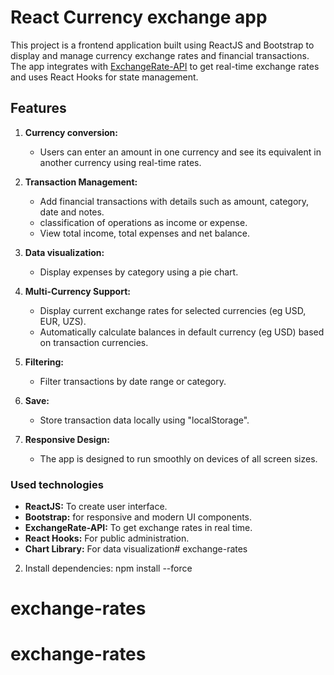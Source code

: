 # React Currency exchange app

This project is a frontend application built using ReactJS and Bootstrap to display and manage currency exchange rates and financial transactions. The app integrates with [ExchangeRate-API](https://www.exchangerate-api.com/) to get real-time exchange rates and uses React Hooks for state management.

## Features

1. **Currency conversion:**
   - Users can enter an amount in one currency and see its equivalent in another currency using real-time rates.

2. **Transaction Management:**
   - Add financial transactions with details such as amount, category, date and notes.
   - classification of operations as income or expense.
   - View total income, total expenses and net balance.

3. **Data visualization:**
   - Display expenses by category using a pie chart.

4. **Multi-Currency Support:**
   - Display current exchange rates for selected currencies (eg USD, EUR, UZS).
   - Automatically calculate balances in default currency (eg USD) based on transaction currencies.

5. **Filtering:**
   - Filter transactions by date range or category.

6. **Save:**
   - Store transaction data locally using "localStorage".

7. **Responsive Design:**
   - The app is designed to run smoothly on devices of all screen sizes.

### Used technologies
- **ReactJS:** To create user interface.
- **Bootstrap:** for responsive and modern UI components.
- **ExchangeRate-API:** To get exchange rates in real time.
- **React Hooks:** For public administration.
- **Chart Library:** For data visualization# exchange-rates

2. Install dependencies:
   npm install --force
# exchange-rates
# exchange-rates
